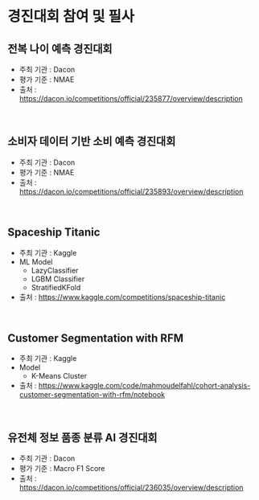 # 경진대회 참여 및 필사

## 전복 나이 예측 경진대회
- 주최 기관 : Dacon
- 평가 기준 : NMAE
- 출처 : https://dacon.io/competitions/official/235877/overview/description
<br>

## 소비자 데이터 기반 소비 예측 경진대회
- 주최 기관 : Dacon
- 평가 기준 : NMAE
- 출처 : https://dacon.io/competitions/official/235893/overview/description
<br>

## Spaceship Titanic
- 주최 기관 : Kaggle
- ML Model
    - LazyClassifier
    - LGBM Classifier
    - StratifiedKFold
- 출처 : https://www.kaggle.com/competitions/spaceship-titanic
<br>

## Customer Segmentation with RFM
- 주최 기관 : Kaggle
- Model
    - K-Means Cluster
- 출처 : https://www.kaggle.com/code/mahmoudelfahl/cohort-analysis-customer-segmentation-with-rfm/notebook
<br>

## 유전체 정보 품종 분류 AI 경진대회
- 주최 기관 : Dacon
- 평가 기준 : Macro F1 Score
- 출처 : https://dacon.io/competitions/official/236035/overview/description
<br>
